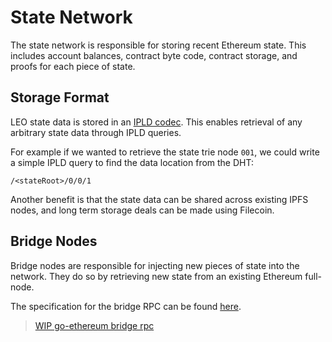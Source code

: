 # State Network

The state network is responsible for storing recent Ethereum state. This includes account balances, contract byte code, contract storage, and proofs for each piece of state.

## Storage Format

LEO state data is stored in an [IPLD codec](https://github.com/vulcanize/go-codec-dageth). This enables retrieval of any arbitrary state data through IPLD queries.

For example if we wanted to retrieve the state trie node `001`, we could write a simple IPLD query to find the data location from the DHT:

```
/<stateRoot>/0/0/1
```

Another benefit is that the state data can be shared across existing IPFS nodes, and long term storage deals can be made using Filecoin.

## Bridge Nodes

Bridge nodes are responsible for injecting new pieces of state into the network. They do so by retrieving new state from an existing Ethereum full-node.

The specification for the bridge RPC can be found [here](https://github.com/ethereum/portal-network-specs/blob/master/portal-bridge-nodes.md). 

> [WIP go-ethereum bridge rpc](https://github.com/nasdf/go-ethereum/tree/portal) 

